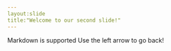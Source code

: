 ```yaml
---
layout:slide
title:"Welcome to our second slide!"
---
```

Markdown is supported
Use the left arrow to go back!
